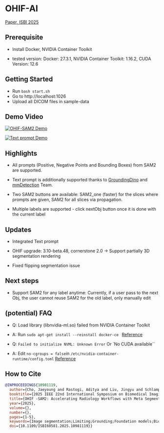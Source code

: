 # OHIF-AI

[Paper, ISBI 2025](https://ieeexplore.ieee.org/document/10981119)

## Prerequisite

- Install Docker, NVIDIA Container Toolkit

- tested version: Docker: 27.3.1, NVIDIA Container Toolkit: 1.16.2, CUDA Version: 12.6

## Getting Started

- Run `bash start.sh`
- Go to http://localhost:1026
- Upload all DICOM files in sample-data

## Demo Video

[![OHIF-SAM2 Demo](https://img.youtube.com/vi/oNDI-WBMWC0/0.jpg)](https://youtu.be/oNDI-WBMWC0)

[![Text prompt Demo](https://img.youtube.com/vi/lCZE3y52nec/0.jpg)](https://youtu.be/lCZE3y52nec)

## Highlights

- All prompts (Positive, Negative Points and Bounding Boxes) from SAM2 are supported. 

- Text prompt is additionally supported thanks to [GroundingDino](https://github.com/IDEA-Research/GroundingDINO) and [mmDetection](https://github.com/open-mmlab/mmdetection) Team.

- Two SAM2 buttons are available: SAM2_one (faster) for the slices where prompts are given, SAM2 for all slices via propagation.

- Multiple labels are supported - click nextObj button once it is done with the current label

## Updates

- Integrated Text prompt

- OHIF upgrade: 3.10-beta.48, cornerstone 2.0 -> Support partially 3D segmentation rendering

- Fixed flipping segmentation issue


## Next steps

- Support SAM2 for any label anytime: Currently, if a user pass to the next Obj, the user cannot reuse SAM2 for the old label, only manually edit

## (potential) FAQ

- Q: Load library (libnvidia-ml.so) failed from NVIDIA Container Toolkit
- A: Run `sudo apt-get install --reinstall docker-ce ` [Reference](https://github.com/NVIDIA/nvidia-container-toolkit/issues/305)

- Q: `Failed to initialize NVML: Unknown Error` Or `No CUDA available``
- A: Edit `no-cgroups = false`in `/etc/nvidia-container-runtime/config.toml` [Reference](https://forums.developer.nvidia.com/t/nvida-container-toolkit-failed-to-initialize-nvml-unknown-error/286219/2)

## How to Cite

```bibtex
@INPROCEEDINGS{10981119,
  author={Cho, Jaeyoung and Rastogi, Aditya and Liu, Jingyu and Schlamp, Kai and Vollmuth, Philipp},
  booktitle={2025 IEEE 22nd International Symposium on Biomedical Imaging (ISBI)}, 
  title={OHIF -SAM2: Accelerating Radiology Workflows with Meta Segment Anything Model 2}, 
  year={2025},
  volume={},
  number={},
  pages={1-5},
  keywords={Image segmentation;Limiting;Grounding;Foundation models;Biological system modeling;Radiology;Biomedical imaging;Web-Based Medical Imaging;Foundation Model;Segmentation;Artificial Intelligence},
  doi={10.1109/ISBI60581.2025.10981119}}
```
